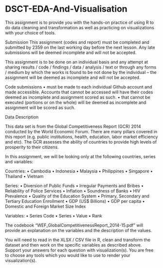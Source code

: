# DSCT-EDA-And-Visualisation

This assignment is to provide you with the hands-on practice of using R to do data cleaning and transformation as well as practicing on visualizations with your choice of tools.

Submission
This assignment (codes and report) must be completed and submitted by 2359 on the last working day before the next lesson. Any late submissions will be deemed incomplete and will not be accepted.

This assignment is to be done on an individual basis and any attempt at sharing results / code / findings / data / analysis / text or through any forms / medium by which the works is found to be not done by the individual – the assignment will be deemed as incomplete and will not be accepted.

Code submissions
•	must be made to each individual Github account and made accessible. Accounts that cannot be accessed will have their codes deemed as incomplete and assignment scored as such.
•	that cannot be executed (portions or on the whole) will be deemed as incomplete and assignment will be scored as such.


Data Description

This data set is from the Global Competitiveness Report (GCR) 2014 conducted by the World Economic Forum. There are many pillars covered in this report (e.g. public institutions, health, education, labor market efficiency and etc). The GCR assesses the ability of countries to provide high levels of prosperity to their citizens.

In this assignment, we will be looking only at the following countries, series and variables:

Countries:
•	Cambodia
•	Indonesia
•	Malaysia
•	Philippines
•	Singapore
•	Thailand
•	Vietnam


Series:
•	Diversion of Public Funds
•	Irregular Payments and Bribes
•	Reliability of Police Services
•	Inflation
•	Soundness of Banks
•	HIV Prevalence
•	Quality of the Education System
•	Primary, Secondary and Tertiary Education Enrollment
•	GDP (US$ Billions)
•	GDP per capita
•	Domestic and Foreign Market Size Index

Variables:
•	Series Code
•	Series
•	Value
•	Rank

The codebook “WEF_GlobalCompetitivenessReport_2014-15.pdf” will provide an explanation on the variables and the description of the values.

You will need to read in the XLSX / CSV file in R, clean and transform the dataset and then work on the specific variables as described above. Support your answers for each question with visualization(s). You are free to choose any tools which you would like to use to render your visualization(s).
